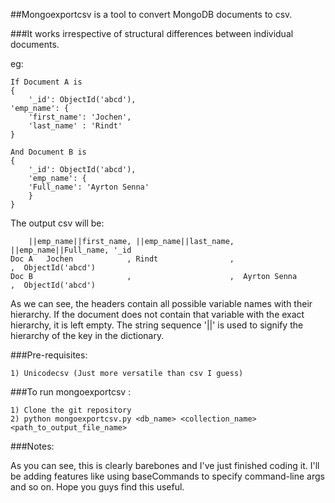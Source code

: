 ##Mongoexportcsv is a tool to convert MongoDB documents to csv.

###It works irrespective of structural differences between individual documents. 

eg: 

    If Document A is
    {
    	'_id': ObjectId('abcd'),
	'emp_name': {
		'first_name': 'Jochen',
		'last_name' : 'Rindt'
	}
	
    And Document B is
    {	
    	'_id': ObjectId('abcd'),
    	'emp_name': {
		'Full_name': 'Ayrton Senna'
		}
    }


The output csv will be:

		||emp_name||first_name, ||emp_name||last_name, ||emp_name||Full_name, '_id
	Doc A	Jochen		      , Rindt                ,                      ,  ObjectId('abcd')
	Doc B   	              ,                      ,  Ayrton Senna        ,  ObjectId('abcd')

As we can see, the headers contain all possible variable names with 
their hierarchy. If the document does not contain that variable with the
exact hierarchy, it is left empty.
The string sequence '||' is used to signify the hierarchy of the
key in the dictionary.

###Pre-requisites:

	1) Unicodecsv (Just more versatile than csv I guess)

###To run mongoexportcsv : 

	1) Clone the git repository
	2) python mongoexportcsv.py <db_name> <collection_name> <path_to_output_file_name>

###Notes:

As you can see, this is clearly barebones and I've just finished coding it.
I'll be adding features like using baseCommands to specify command-line args
and so on.
Hope you guys find this useful.
